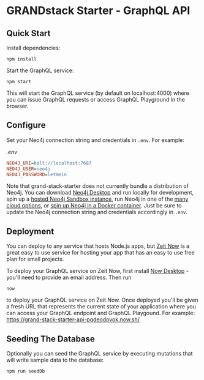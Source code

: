 # GRANDstack Starter - GraphQL API

## Quick Start

Install dependencies:

```shell
npm install
```

Start the GraphQL service:

```shell
npm start
```

This will start the GraphQL service (by default on localhost:4000) where you can issue GraphQL requests or access GraphQL Playground in the browser.

## Configure

Set your Neo4j connection string and credentials in `.env`. For example:

*.env*

```ini
NEO4J_URI=bolt://localhost:7687
NEO4J_USER=neo4j
NEO4J_PASSWORD=letmein
```

Note that grand-stack-starter does not currently bundle a distribution of Neo4j. You can download [Neo4j Desktop](https://neo4j.com/download/) and run locally for development, spin up a [hosted Neo4j Sandbox instance](https://neo4j.com/download/), run Neo4j in one of the [many cloud options](https://neo4j.com/developer/guide-cloud-deployment/), or [spin up Neo4j in a Docker container](https://neo4j.com/developer/docker/). Just be sure to update the Neo4j connection string and credentials accordingly in `.env`.

## Deployment

You can deploy to any service that hosts Node.js apps, but [Zeit Now](https://zeit.co/now) is a great easy to use service for hosting your app that has an easy to use free plan for small projects.

To deploy your GraphQL service on Zeit Now, first install [Now Desktop](https://zeit.co/download) - you'll need to provide an email address. Then run

```shell
now
```

to deploy your GraphQL service on Zeit Now. Once deployed you'll be given a fresh URL that represents the current state of your application where you can access your GraphQL endpoint and GraphQL Playgound. For example: https://grand-stack-starter-api-pqdeodpvok.now.sh/

## Seeding The Database

Optionally you can seed the GraphQL service by executing mutations that will write sample data to the database:

```shell
npm run seedDb
```
